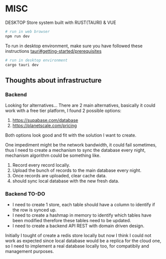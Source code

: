# MISC

DESKTOP Store system built with RUST(TAURI) & VUE

```bash
# run in web browser
npm run dev
```

To run in desktop environment, make sure you have followed these instructions [tauri#getting-started/prerequisites](https://tauri.app/v1/guides/getting-started/prerequisites)

```bash
# run in desktop environment
cargo tauri dev
```

## Thoughts about infrastructure

### Backend

Looking for alternatives...
There are 2 main alternatives, basically it could work with a free tier platform, I found 2 possible options:

1. https://supabase.com/database
2. https://planetscale.com/pricing

Both options look good and fit with the solution I want to create.

One impediment might be the network bandwidth, it could fail sometimes, thus I need to create a mechanism to sync the database every night, mechanism algorithm could be something like.

1. Record every record locally.
2. Upload the bunch of records to the main database every night.
3. Once records are uploaded, clear cache data.
4. should sync local database with the new fresh data.

### Backend TO-DO

- I need to create 1 store, each table should have a column to identify if the row is synced up.
- I need to create a hashmap in memory to identify which tables have been modified therefore these tables need to be updated.
- I need to create a backend API REST with domain driven design.

Initially I tought of create a redis store locally but now I think I could not work as expected since local database would be a replica for the cloud one, so I need to implement a real database locally too, for compatibily and management purposes.
